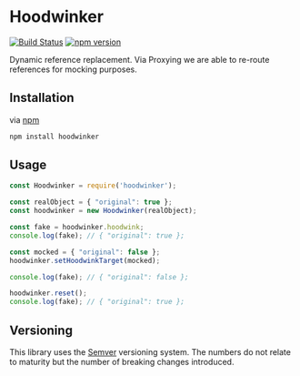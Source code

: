 # Hoodwinker

[![Build Status](https://travis-ci.org/MattLloyd101/Hoodwinker.svg?branch=master)](https://travis-ci.org/MattLloyd101/Hoodwinker)
[![npm version](https://badge.fury.io/js/hoodwinker.svg)](https://badge.fury.io/js/hoodwinker)

Dynamic reference replacement. Via Proxying we are able to re-route references for mocking purposes.

## Installation

via [npm](https://github.com/npm/npm)

```bash
npm install hoodwinker
```

## Usage

```javascript
const Hoodwinker = require('hoodwinker');

const realObject = { "original": true };
const hoodwinker = new Hoodwinker(realObject);

const fake = hoodwinker.hoodwink;
console.log(fake); // { "original": true };

const mocked = { "original": false };
hoodwinker.setHoodwinkTarget(mocked);

console.log(fake); // { "original": false };

hoodwinker.reset();
console.log(fake); // { "original": true };
```

## Versioning

This library uses the [Semver](https://semver.org/) versioning system. The numbers do not relate to maturity but the number of breaking changes introduced.
